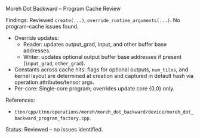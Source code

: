 Moreh Dot Backward – Program Cache Review

Findings: Reviewed `create(...)`, `override_runtime_arguments(...)`. No program-cache issues found.

- Override updates:
  - Reader: updates output_grad, input, and other buffer base addresses.
  - Writer: updates optional output buffer base addresses if present (`input_grad`, `other_grad`).
- Constants across cache hits: flags for optional outputs, `num_tiles`, and kernel layout are determined at creation and captured in default hash via operation attributes/tensor args.
- Per-core: Single-core program; overrides update core {0,0} only.

References:
- `ttnn/cpp/ttnn/operations/moreh/moreh_dot_backward/device/moreh_dot_backward_program_factory.cpp`.

Status: Reviewed – no issues identified.
